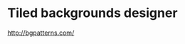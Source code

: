<!--
id: 1156513089
link: http://kevinisom.info/post/1156513089/tiled-backgrounds-designer
slug: tiled-backgrounds-designer
date: Tue Sep 21 2010 04:50:15 GMT+1200 (NZST)
raw: {"blog_name":"kevinisom","id":1156513089,"post_url":"http://kevinisom.info/post/1156513089/tiled-backgrounds-designer","slug":"tiled-backgrounds-designer","type":"link","date":"2010-09-20 16:50:15 GMT","timestamp":1285001415,"state":"published","format":"html","reblog_key":"3BC4F7s5","tags":[],"short_url":"http://tmblr.co/Zw68Yy14xlr1","highlighted":[],"feed_item":"http://bgpatterns.com/","from_feed_id":"650234","note_count":0,"title":"Tiled backgrounds designer","url":"http://bgpatterns.com/","description":""}
publish: 2010-09-021
tags: 
title: Tiled backgrounds designer
-->


Tiled backgrounds designer
==========================

<http://bgpatterns.com/>

